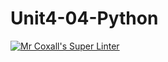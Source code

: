 # Unit4-04-Python
[![Mr Coxall's Super Linter](https://github.com/ICS3U-Programming-IoanaM/Unit4-04-Python/workflows/Mr%20Coxall's%20Super%20Linter/badge.svg)](https://github.com/ICS3U-Programming-IoanaM/Unit4-04-Python/actions/)
